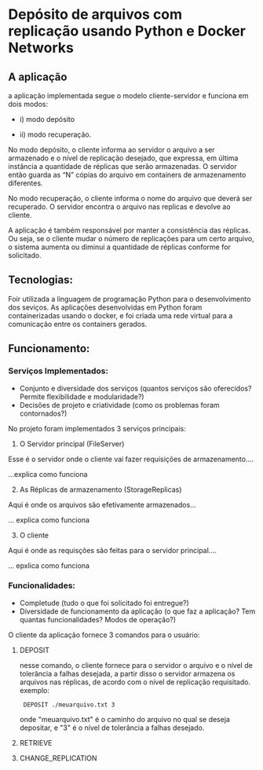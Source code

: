 # Depósito de arquivos com replicação usando Python e Docker Networks

## A aplicação

a aplicação implementada segue o modelo cliente-servidor e
funciona em dois modos:

- i) modo depósito

- ii) modo recuperação.

No modo depósito, o cliente informa ao servidor o arquivo a ser armazenado e o nível
de replicação desejado, que expressa, em última instância a quantidade
de réplicas que serão armazenadas. O servidor então guarda as “N” cópias do
arquivo em containers de armazenamento diferentes.

No modo recuperação, o cliente informa o nome do arquivo que deverá ser
recuperado. O servidor encontra o arquivo nas replicas e devolve ao cliente.

A aplicação é também responsável por manter a consistência das réplicas. Ou seja,
se o cliente mudar o número de replicações para um certo arquivo, o sistema
aumenta ou diminui a quantidade de réplicas conforme for solicitado.

## Tecnologias:

Foir utilizada a linguagem de programação Python para o desenvolvimento dos seviços. 
As aplicações desenvolvidas em Python foram containerizadas usando o docker, e foi 
criada uma rede virtual para a comunicação entre os containers gerados.

## Funcionamento:

### Serviços Implementados:

- Conjunto e diversidade dos serviços (quantos serviços são oferecidos? Permite flexibilidade e modularidade?)
- Decisões de projeto e criatividade (como os problemas foram contornados?)

No projeto foram implementados 3 serviços principais:

1. O Servidor principal (FileServer)

Esse é o servidor onde o cliente vai fazer requisições de armazenamento....

...explica como funciona

2. As Réplicas de armazenamento (StorageReplicas)

Aqui é onde os arquivos são efetivamente armazenados...

... explica como funciona

3. O cliente

Aqui é onde as requisções são feitas para o servidor principal....

... epxlica como funciona

### Funcionalidades:

- Completude (tudo o que foi solicitado foi entregue?)
- Diversidade de funcionamento da aplicação (o que faz a aplicação? Tem quantas funcionalidades? Modos de operação?)

O cliente da aplicação fornece 3 comandos para o usuário:

1. DEPOSIT

    nesse comando, o cliente fornece para o servidor o arquivo e o nível de tolerância a falhas desejada,
    a partir disso o servidor armazena os arquivos nas réplicas, de acordo com o nível de replicação 
    requisitado. exemplo:

        DEPOSIT ./meuarquivo.txt 3

    onde "meuarquivo.txt" é o caminho do arquivo no qual se deseja depositar, e "3" é o nível de
    tolerância a falhas desejado.

2. RETRIEVE

3. CHANGE_REPLICATION

